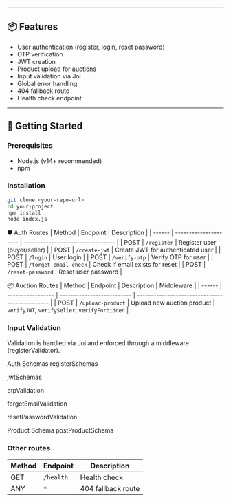 
---

## 📦 Features

- User authentication (register, login, reset password)
- OTP verification
- JWT creation
- Product upload for auctions
- Input validation via Joi
- Global error handling
- 404 fallback route
- Health check endpoint

---

## 🚀 Getting Started

### Prerequisites

- Node.js (v14+ recommended)
- npm

### Installation

```bash
git clone <your-repo-url>
cd your-project
npm install
node index.js

```
🛡 Auth Routes
| Method | Endpoint              | Description                       |
| ------ | --------------------- | --------------------------------- |
| POST   | `/register`           | Register user (buyer/seller)      |
| POST   | `/create-jwt`         | Create JWT for authenticated user |
| POST   | `/login`              | User login                        |
| POST   | `/verify-otp`         | Verify OTP for user               |
| POST   | `/forget-email-check` | Check if email exists for reset   |
| POST   | `/reset-password`     | Reset user password               |

📦 Auction Routes
| Method | Endpoint          | Description                | Middleware                                     |
| ------ | ----------------- | -------------------------- | ---------------------------------------------- |
| POST   | `/upload-product` | Upload new auction product | `verifyJWT`, `verifySeller`, `verifyForbidden` |


### Input Validation
Validation is handled via Joi and enforced through a middleware (registerValidator).

Auth Schemas
registerSchemas

jwtSchemas

otpValidation

forgetEmailValidation

resetPasswordValidation

Product Schema
postProductSchema

### Other routes
| Method | Endpoint  | Description        |
| ------ | --------- | ------------------ |
| GET    | `/health` | Health check       |
| ANY    | `*`       | 404 fallback route |



